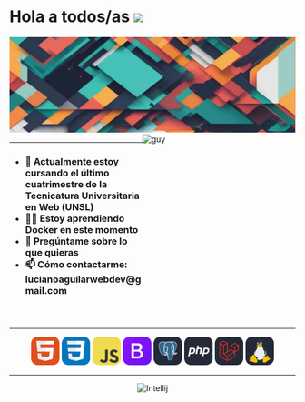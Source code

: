 <h1 align="left">Hola a todos/as <img src="https://media.giphy.com/media/hvRJCLFzcasrR4ia7z/giphy.gif" width="35"></h1>
<img src="https://github.com/lucianoAguilarWD/lucianoAguilarWD/blob/main/bannerL.jpg">
<img align="right" height="270px" alt="guy" width="270" src="https://i.pinimg.com/originals/e4/26/70/e426702edf874b181aced1e2fa5c6cde.gif" />
<hr>
<header align="left">
    <h3 align="left">
        <ul>
            <li>🔭 Actualmente estoy cursando el último cuatrimestre de la Tecnicatura Universitaria en Web (UNSL)</li>
            <li>👨‍🎓 Estoy aprendiendo Docker en este momento</li>
            <li>💬 Pregúntame sobre lo que quieras</li>
            <li>📫 Cómo contactarme: lucianoaguilarwebdev@gmail.com</li>
        </ul>
    </h3>
</header>
<hr>
<div align="center">
    <div align="center">
        <img src="https://github.com/tandpfun/skill-icons/blob/main/icons/HTML.svg" alt="HTML" width="50">
        <img src="https://github.com/tandpfun/skill-icons/blob/main/icons/CSS.svg" alt="CSS" width="50">
        <img src="https://github.com/tandpfun/skill-icons/blob/main/icons/JavaScript.svg" alt="JS" width="50">
        <img src="https://github.com/tandpfun/skill-icons/blob/main/icons/Bootstrap.svg" alt="Bootstrap" width="50">
        <img src="https://github.com/tandpfun/skill-icons/blob/main/icons/PostgreSQL-Dark.svg" alt="SQL" width="50">
        <img src="https://github.com/tandpfun/skill-icons/blob/main/icons/PHP-Dark.svg" alt="PHP" width="50">
        <img src="https://github.com/tandpfun/skill-icons/blob/main/icons/Laravel-Dark.svg" alt="Laravel" width="50">
        <img src="https://github.com/tandpfun/skill-icons/blob/main/icons/Linux-Dark.svg" alt="Linux" width="50">
    </div>
</div>
<hr>
<footer align="center">
    <p align="center">
        <img src="https://github-readme-stats.vercel.app/api/top-langs/?username=lucianoAguilarWD&layout=compact&hide=css&theme=radical" alt="Intellij" height="250">
    </p>
</footer>
